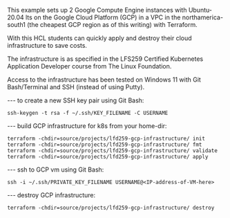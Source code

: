 This example sets up 2 Google Compute Engine instances with Ubuntu-20.04 lts on the Google Cloud Platform (GCP) in a VPC in the northamerica-south1 (the cheapest GCP region as of this writing) with Terraform. 

With this HCL students can quickly apply and destroy their cloud infrastructure to save costs.

The infrastructure is as specified in the LFS259 Certified Kubernetes Application Developer course from The Linux Foundation. 

Access to the infrastructure has been tested on Windows 11 with Git Bash/Terminal and SSH (instead of using Putty).

--- to create a new SSH key pair using Git Bash:
```
ssh-keygen -t rsa -f ~/.ssh/KEY_FILENAME -C USERNAME
```

--- build GCP infrastructure for k8s from your home-dir:
```
terraform -chdir=source/projects/lfd259-gcp-infrastructure/ init
terraform -chdir=source/projects/lfd259-gcp-infrastructure/ fmt
terraform -chdir=source/projects/lfd259-gcp-infrastructure/ validate
terraform -chdir=source/projects/lfd259-gcp-infrastructure/ apply
```

--- ssh to GCP vm using Git Bash:
```
ssh -i ~/.ssh/PRIVATE_KEY_FILENAME USERNAME@<IP-address-of-VM-here>
```

--- destroy GCP infrastructure:
```
terraform -chdir=source/projects/lfd259-gcp-infrastructure/ destroy
```



